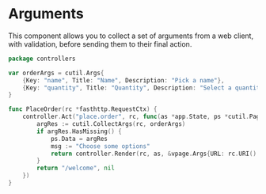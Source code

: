 # Arguments

This component allows you to collect a set of arguments from a web client, with validation, before sending them to their final action.

```go
package controllers

var orderArgs = cutil.Args{
	{Key: "name", Title: "Name", Description: "Pick a name"},
	{Key: "quantity", Title: "Quantity", Description: "Select a quantity", Type: "number", Default: "100"},
}

func PlaceOrder(rc *fasthttp.RequestCtx) {
	controller.Act("place.order", rc, func(as *app.State, ps *cutil.PageState) (string, error) {
		argRes := cutil.CollectArgs(rc, orderArgs)
		if argRes.HasMissing() {
			ps.Data = argRes
			msg := "Choose some options"
			return controller.Render(rc, as, &vpage.Args{URL: rc.URI().String(), Directions: msg, ArgRes: argRes}, ps, "breadcrumb")
		}
		return "/welcome", nil
	})
}
```

